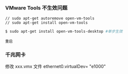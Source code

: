 
### VMware Tools 不生效问题
	// sudo apt-get autoremove open-vm-tools
	// sudo apt-get install open-vm-tools

```bash
$ sudo apt-get install open-vm-tools-desktop #单步生效
```

	重启

### 千兆网卡
修改 xxx.vmx 文件
ethernet0.virtualDev= "e1000"